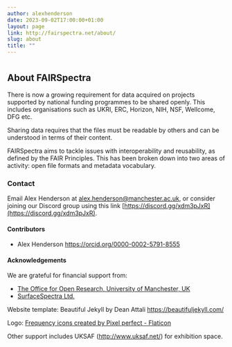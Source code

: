 ```yaml
---
author: alexhenderson
date: 2023-09-02T17:00:00+01:00
layout: page
link: http://fairspectra.net/about/
slug: about
title: ""
---
```

#   

## About FAIRSpectra

There is now a growing requirement for data acquired on projects supported by national funding programmes to be shared openly. This includes organisations such as UKRI, ERC, Horizon, NIH, NSF, Wellcome, DFG etc.

Sharing data requires that the files must be readable by others and can be understood in terms of their content.

FAIRSpectra aims to tackle issues with interoperability and reusability, as defined by the FAIR Principles. This has been broken down into two areas of activity: open file formats and metadata vocabulary.


### Contact

Email Alex Henderson at [alex.henderson@manchester.ac.uk](mailto:alex.henderson@manchester.ac.uk), or consider joining our Discord group using this link [https://discord.gg/xdm3pJxR](https://discord.gg/xdm3pJxR). 


#### Contributors

 * Alex Henderson <https://orcid.org/0000-0002-5791-8555>


#### Acknowledgements

We are grateful for financial support from:

 * [The Office for Open Research, University of Manchester, UK](https://www.openresearch.manchester.ac.uk/)
 * [SurfaceSpectra Ltd.](http://surfacespectra.com)
 
Website template: Beautiful Jekyll by Dean Attali https://beautifuljekyll.com/

Logo: [Frequency icons created by Pixel perfect - Flaticon](https://www.flaticon.com/free-icons/frequency)

Other support includes UKSAF (http://www.uksaf.net/) for exhibition space. 
